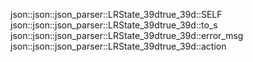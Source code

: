 json::json::json_parser::LRState_39dtrue_39d::SELF
json::json::json_parser::LRState_39dtrue_39d::to_s
json::json::json_parser::LRState_39dtrue_39d::error_msg
json::json::json_parser::LRState_39dtrue_39d::action